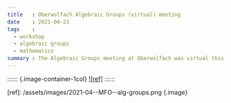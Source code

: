 ```yaml
---
title   : Oberwolfach Algebraic Groups (virtual) meeting
date    : 2021-04-23
tags    : 
  - workshop
  - algebraic groups
  - mathematics
summary : The Algebraic Groups meeting at Oberwolfach was virtual this year.
---
```


:::::: {.image-container-1col}
[![ref]](/assets/images/2021-04--MFO--alg-groups.png)
::::::

[ref]: /assets/images/2021-04--MFO--alg-groups.png {.image} 
